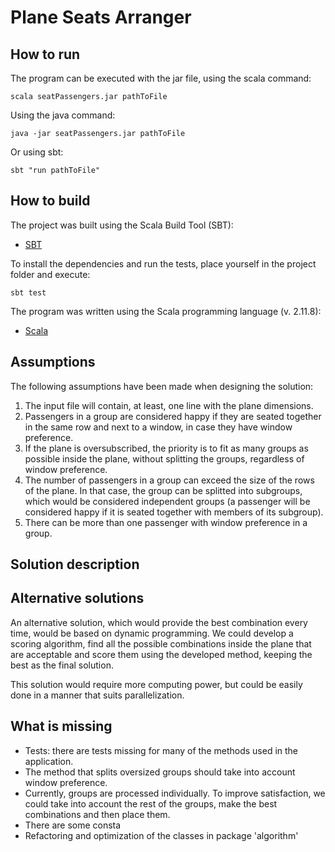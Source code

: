Plane Seats Arranger
====================

How to run
-----------

The program can be executed with the jar file, using the scala command:

```
scala seatPassengers.jar pathToFile
```

Using the java command:

```
java -jar seatPassengers.jar pathToFile
```

Or using sbt:

```
sbt "run pathToFile"
```

How to build
------------

The project was built using the Scala Build Tool (SBT):

* [SBT](https://www.scala-sbt.org/)

To install the dependencies and run the tests, place yourself in the project folder and execute:

```
sbt test
```

The program was written using the Scala programming language (v. 2.11.8):

* [Scala](https://www.scala-lang.org/)


Assumptions
-----------

The following assumptions have been made when designing the solution:

1)	The input file will contain, at least, one line with the plane dimensions.
2)	Passengers in a group are considered happy if they are seated together in the same row and next to a window, in case they have window preference.
3)	If the plane is oversubscribed, the priority is to fit as many groups as possible inside the plane, without splitting the groups, regardless of window preference.
4)	The number of passengers in a group can exceed the size of the rows of the plane. In that case, the group can be splitted into subgroups, which would be considered independent groups (a passenger will be considered happy if it is seated together with members of its subgroup).
5)	There can be more than one passenger with window preference in a group.


Solution description
--------------------



Alternative solutions
---------------------
An alternative solution, which would provide the best combination every time, would be based on dynamic programming. We could develop a scoring algorithm, find all the possible combinations inside the plane that are acceptable and score them using the developed method, keeping the best as the final solution.

This solution would require more computing power, but could be easily done in a manner that suits parallelization.


What is missing
---------------
  - Tests: there are tests missing for many of the methods used in the application.
  - The method that splits oversized groups should take into account window preference.  
  - Currently, groups are processed individually. To improve satisfaction, we could take into account the rest of the groups, make the best combinations and then place them.
  - There are some consta
  - Refactoring and optimization of the classes in package 'algorithm'
  